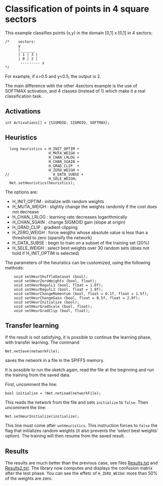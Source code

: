 # Classification of points in 4 square sectors

This example classifies points (x,y) in the domain [0,1] x [0,1] in 4 sectors:

```
/*    sectors:
      y
      |_______
      | 1 | 3 |
      | 0 | 2 |
       --------- x
*/
```
For example, if x>0.5 and y<0.5, the output is 2.

The main difference with the other 4sectors example is the use of SOFTMAX activation, and 4 classes (instead of 1) which make it a real classification task.

## Activations
```
int Activations[] = {SIGMOID, SIGMOID, SOFTMAX};
```

## Heuristics
```
  long heuristics = H_INIT_OPTIM +
                    H_MUTA_WEIGH +
                    H_CHAN_LRLOG +
                    H_CHAN_SGAIN +
                    H_GRAD_CLIP  +
                    H_ZERO_WEIGH +
//                    H_DATA_SUBSE +
                    H_SELE_WEIGH;
  Net.setHeuristics(heuristics);
```
The options are:
* H_INIT_OPTIM : initialize with random weights
* H_MUTA_WEIGH : slightly change the weights randomly if the cost does not decrease
* H_CHAN_LRLOG : learning rate decreases logarithmically
* H_CHAN_SGAIN : change SIGMOID gain (slope at origin)
* H_GRAD_CLIP  : gradient clipping
* H_ZERO_WEIGH : force weigths whose absolute value is less than a threshold to zero (sparsify the network)
* H_DATA_SUBSE : begin to train on a subset of the training set (20%)
* H_SELE_WEIGH : select best weights over 30 random sets (does not hold if H_INIT_OPTIM is selected)

The parameters of the heuristics can be customized, using the following methods:
```
    void setHeurShuffleDataset (bool);
    void setHeurZeroWeights (bool, float);
    void setHeurRegulL1 (bool, float = 1.0f);
    void setHeurRegulL2 (bool, float = 1.0f);
    void setHeurChangeMomentum (bool, float = 0.1f, float = 1.5f);
    void setHeurChangeGain (bool, float = 0.5f, float = 2.0f);
    void setHeurInitialize (bool);
    void setHeurGradScale (bool, float);
    void setHeurGradClip (bool, float);
```

## Transfer learning
If the result is not satisfying, it is possible to continue the learning phase, with transfer learning. The command
```
Net.netSave(networkFile);
```
saves the network in a file in the SPIFFS memory.

It is possible to run the sketch again, read the file at the beginning and run the training from the saved data.

First, uncomment the line:
```
bool initialize = !Net.netLoad(networkFile);
```
This reads the network from the file and sets `initialize` to `false`. Then uncomment the line:
```
Net.setHeurInitialize(initialize);
```
This line must come after `setHeuristics`. This instruction forces to `false` the flag that initializes random weights (it also prevents the 'select best weights' option). The training will then resume from the saved result.

## Results
The results are much better than the previous case, see files [Results.txt](./Results.txt) and [Results2.txt](./Results2.txt). The library now computes and displays the confusion matrix after the test phase. You can see the effetc of `H_ZERO_WEIGH`: more than 50% of the weights are zero.
